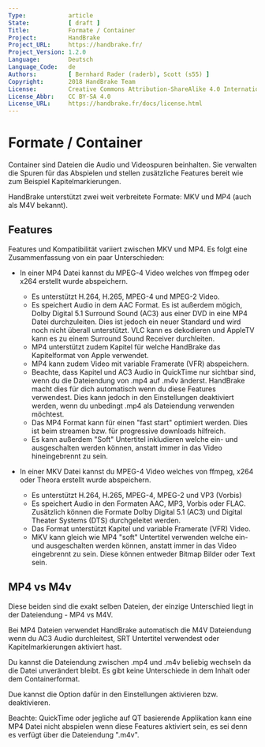 ```yaml
---
Type:            article
State:           [ draft ]
Title:           Formate / Container
Project:         HandBrake
Project_URL:     https://handbrake.fr/
Project_Version: 1.2.0
Language:        Deutsch
Language_Code:   de
Authors:         [ Bernhard Rader (raderb), Scott (s55) ]
Copyright:       2018 HandBrake Team
License:         Creative Commons Attribution-ShareAlike 4.0 International
License_Abbr:    CC BY-SA 4.0
License_URL:     https://handbrake.fr/docs/license.html
---
```


Formate / Container
=============================
Container sind Dateien die Audio und Videospuren beinhalten. Sie verwalten die Spuren für das Abspielen und stellen zusätzliche Features bereit wie zum Beispiel Kapitelmarkierungen.

HandBrake unterstützt zwei weit verbreitete Formate: MKV und MP4 (auch als M4V bekannt).

## Features
Features und Kompatibilität variiert zwischen MKV und MP4. Es folgt eine Zusammenfassung von ein paar Unterschieden:

- In einer MP4 Datei kannst du MPEG-4 Video welches von ffmpeg oder x264 erstellt wurde abspeichern.
  - Es unterstützt H.264, H.265, MPEG-4 und MPEG-2 Video.
  - Es speichert Audio in dem AAC Format. Es ist außerdem mögich, Dolby Digital 5.1 Surround Sound (AC3) aus einer DVD in eine MP4 Datei durchzuleiten. Dies ist jedoch ein neuer Standard und wird noch nicht überall unterstützt. VLC kann es dekodieren und AppleTV kann es zu einem Surround Sound Receiver durchleiten.
  - MP4 unterstützt zudem Kapitel für welche HandBrake das Kapitelformat von Apple verwendet.
  - MP4 kann zudem Video mit variable Framerate (VFR) abspeichern.
  - Beachte, dass Kapitel und AC3 Audio in QuickTime nur sichtbar sind, wenn du die Dateiendung von .mp4 auf .m4v änderst. HandBrake macht dies für dich automatisch wenn du diese Features verwendest. Dies kann jedoch in den Einstellungen deaktiviert werden, wenn du unbedingt .mp4 als Dateiendung verwenden möchtest.
  - Das MP4 Format kann für einen "fast start" optimiert werden. Dies ist beim streamen bzw. für progressive downloads hilfreich.
  - Es kann außerdem "Soft" Untertitel inkludieren welche ein- und ausgeschalten werden können, anstatt immer in das Video hineingebrennt zu sein.

- In einer MKV Datei kannst du MPEG-4 Video welches von ffmpeg, x264 oder Theora erstellt wurde abspeichern.
  - Es unterstützt H.264, H.265, MPEG-4, MPEG-2 und VP3 (Vorbis)
  - Es speichert Audio in den Formaten AAC, MP3, Vorbis oder FLAC. Zusätzlich können die Formate Dolby Digital 5.1 (AC3) und Digital Theater Systems (DTS) durchgeleitet werden.
  - Das Format unterstützt Kapitel und variable Framerate (VFR) Video.
  - MKV kann gleich wie MP4 "soft" Untertitel verwenden welche ein- und ausgeschalten werden können, anstatt immer in das Video eingebrennt zu sein. Diese können entweder Bitmap Bilder oder Text sein.

## MP4 vs M4v

Diese beiden sind die exakt selben Dateien, der einzige Unterschied liegt in der Dateiendung - MP4 vs M4V.

Bei MP4 Dateien verwendet HandBrake automatisch die M4V Dateiendung wenn du AC3 Audio durchleitest, SRT Untertitel verwendest oder Kapitelmarkierungen aktiviert hast.

Du kannst die Dateiendung zwischen .mp4 und .m4v beliebig wechseln da die Datei unverändert bleibt. Es gibt keine Unterschiede in dem Inhalt oder dem Containerformat.

Due kannst die Option dafür in den Einstellungen aktivieren bzw. deaktivieren.

Beachte: QuickTime oder jegliche auf QT basierende Applikation kann eine MP4 Datei nicht abspielen wenn diese Features aktiviert sein, es sei denn es verfügt über die Dateiendung ".m4v".
